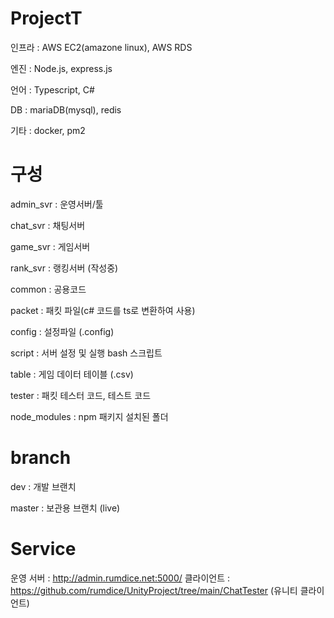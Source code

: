 # ProjectT

인프라 : AWS EC2(amazone linux), AWS RDS

엔진 : Node.js, express.js

언어 : Typescript, C#

DB : mariaDB(mysql), redis

기타 : docker, pm2


# 구성
admin_svr : 운영서버/툴

chat_svr : 채팅서버

game_svr : 게임서버

rank_svr : 랭킹서버 (작성중)

common : 공용코드

packet : 패킷 파일(c# 코드를 ts로 변환하여 사용)

config : 설정파일 (.config)

script : 서버 설정 및 실행 bash 스크립트

table : 게임 데이터 테이블 (.csv)

tester : 패킷 테스터 코드, 테스트 코드 

node_modules : npm 패키지 설치된 폴더


# branch
dev : 개발 브랜치

master : 보관용 브랜치 (live)


# Service
운영 서버 :  http://admin.rumdice.net:5000/
클라이언트 : https://github.com/rumdice/UnityProject/tree/main/ChatTester (유니티 클라이언트)

